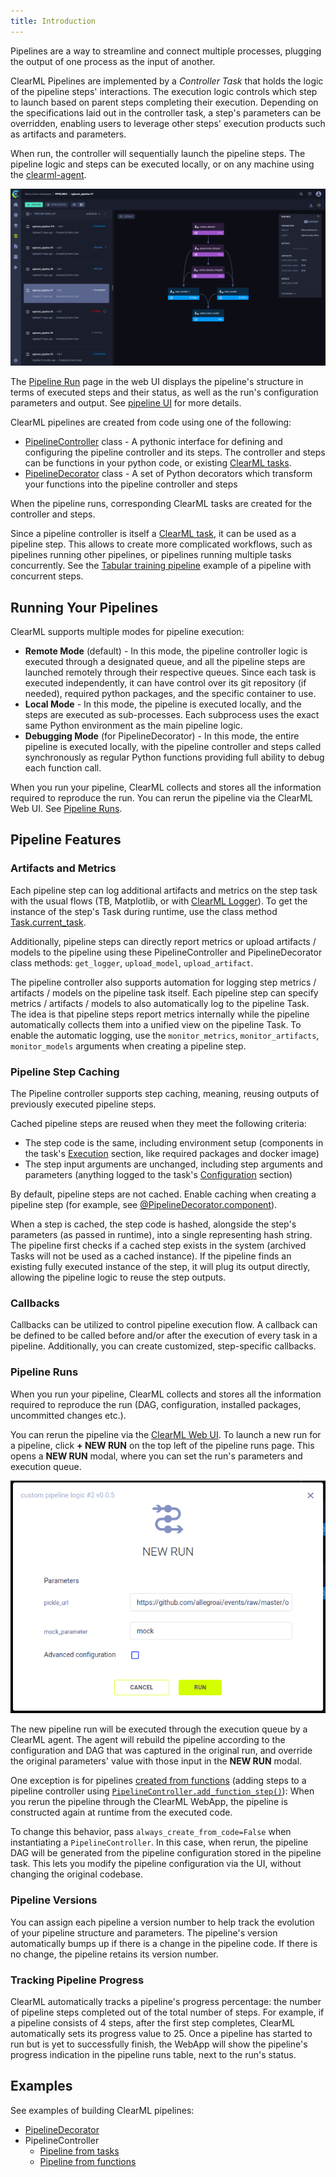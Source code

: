 ```yaml
---
title: Introduction
---
```


Pipelines are a way to streamline and connect multiple processes, plugging the output of one process as the input of another. 

ClearML Pipelines are implemented by a *Controller Task* that holds the logic of the pipeline steps' interactions. The execution logic 
controls which step to launch based on parent steps completing their execution. Depending on the specifications 
laid out in the controller task, a step's parameters can be overridden, enabling users to leverage other steps' execution 
products such as artifacts and parameters.

When run, the controller will sequentially launch the pipeline steps. The pipeline logic and steps 
can be executed locally, or on any machine using the [clearml-agent](../clearml_agent.md).

![Pipeline UI](../img/pipelines_DAG.png)

The [Pipeline Run](../webapp/pipelines/webapp_pipeline_viewing.md) page in the web UI displays the pipeline's structure 
in terms of executed steps and their status, as well as the run's configuration parameters and output. See [pipeline UI](../webapp/pipelines/webapp_pipeline_page.md) 
for more details.

ClearML pipelines are created from code using one of the following:
* [PipelineController](pipelines_sdk_tasks.md) class - A pythonic interface for defining and configuring the pipeline 
  controller and its steps. The controller and steps can be functions in your python code, or existing [ClearML tasks](../fundamentals/task.md).
* [PipelineDecorator](pipelines_sdk_function_decorators.md) class - A set of Python decorators which transform your 
  functions into the pipeline controller and steps

When the pipeline runs, corresponding ClearML tasks are created for the controller and steps. 

Since a pipeline controller is itself a [ClearML task](../fundamentals/task.md), it can be used as a pipeline step. 
This allows to create more complicated workflows, such as pipelines running other pipelines, or pipelines running multiple 
tasks concurrently. See the [Tabular training pipeline](../guides/frameworks/pytorch/notebooks/table/tabular_training_pipeline.md) 
example of a pipeline with concurrent steps.

## Running Your Pipelines
ClearML supports multiple modes for pipeline execution:
* **Remote Mode** (default) - In this mode, the pipeline controller logic is executed through a designated queue, and all 
  the pipeline steps are launched remotely through their respective queues. Since each task is executed independently, 
  it can have control over its git repository (if needed), required python packages, and the specific container to use.
* **Local Mode** - In this mode, the pipeline is executed locally, and the steps are executed as sub-processes. Each 
  subprocess uses the exact same Python environment as the main pipeline logic.
* **Debugging Mode** (for PipelineDecorator) - In this mode, the entire pipeline is executed locally, with the pipeline 
  controller and steps called synchronously as regular Python functions providing full ability to debug each function call.

When you run your pipeline, ClearML collects and stores all the information required to reproduce the run. You can rerun
the pipeline via the ClearML Web UI. See [Pipeline Runs](#pipeline-runs).

## Pipeline Features  
### Artifacts and Metrics
Each pipeline step can log additional artifacts and metrics on the step task with the usual flows (TB, Matplotlib, or with 
[ClearML Logger](../fundamentals/logger.md)). To get the instance of the step's Task during runtime, use the class method 
[Task.current_task](../references/sdk/task.md#taskcurrent_task).

Additionally, pipeline steps can directly report metrics or upload artifacts / models to the pipeline using these 
PipelineController and PipelineDecorator class methods: `get_logger`, `upload_model`, `upload_artifact`.

The pipeline controller also supports automation for logging step metrics / artifacts / models on the pipeline task itself. 
Each pipeline step can specify metrics / artifacts / models to also automatically log to the pipeline Task. The idea is 
that pipeline steps report metrics internally while the pipeline automatically collects them into a unified view on the 
pipeline Task. To enable the automatic logging, use the `monitor_metrics`, `monitor_artifacts`, `monitor_models` arguments 
when creating a pipeline step.

### Pipeline Step Caching
The Pipeline controller supports step caching, meaning, reusing outputs of previously executed pipeline steps. 

Cached pipeline steps are reused when they meet the following criteria:
* The step code is the same, including environment setup (components in the task's [Execution](../webapp/webapp_exp_track_visual.md#execution) 
section, like required packages and docker image)
* The step input arguments are unchanged, including step arguments and parameters (anything logged to the task's [Configuration](../webapp/webapp_exp_track_visual.md#configuration) 
section)

By default, pipeline steps are not cached. Enable caching when creating a pipeline step (for example, see [@PipelineDecorator.component](pipelines_sdk_function_decorators.md#pipelinedecoratorcomponent)).

When a step is cached, the step code is hashed, alongside the step's parameters (as passed in runtime), into a single 
representing hash string. The pipeline first checks if a cached step exists in the system (archived Tasks will not be used 
as a cached instance). If the pipeline finds an existing fully executed instance of the step, it will plug its output directly, 
allowing the pipeline logic to reuse the step outputs.


### Callbacks

Callbacks can be utilized to control pipeline execution flow. A callback can be defined to be called before and/or after 
the execution of every task in a pipeline. Additionally, you can create customized, step-specific callbacks.

### Pipeline Runs
When you run your pipeline, ClearML collects and stores all the information required to reproduce the run (DAG, 
configuration, installed packages, uncommitted changes etc.). 

You can rerun the pipeline via the [ClearML Web UI](../webapp/pipelines/webapp_pipeline_table.md). To launch a new run 
for a pipeline, click **+ NEW RUN** on the top left of the pipeline runs page. This opens a **NEW RUN** modal, where you 
can set the run's parameters and execution queue.  

![Pipeline params UI](../img/pipelines_new_run.png)

The new pipeline run will be executed through the execution queue by a ClearML agent. The agent will rebuild 
the pipeline according to the configuration and DAG that was captured in the original run, and override the original 
parameters' value with those input in the **NEW RUN** modal.

One exception is for pipelines [created from functions](pipelines_sdk_tasks.md#steps-from-functions) (adding steps to a 
pipeline controller using [`PipelineController.add_function_step()`](../references/sdk/automation_controller_pipelinecontroller.md#add_function_step)): 
When you rerun the pipeline through the ClearML WebApp, the pipeline is constructed again at runtime from the executed 
code.

To change this behavior, pass `always_create_from_code=False` when instantiating a `PipelineController`. In this case, 
when rerun, the pipeline DAG will be generated from the pipeline configuration stored in the pipeline task. This 
lets you modify the pipeline configuration via the UI, without changing the original codebase.

### Pipeline Versions
You can assign each pipeline a version number to help track the evolution of your pipeline structure and parameters. 
The pipeline's version automatically bumps up if there is a change in the pipeline code. If there is no change, the 
pipeline retains its version number.  

### Tracking Pipeline Progress
ClearML automatically tracks a pipeline's progress percentage: the number of pipeline steps completed out of the total
number of steps. For example, if a pipeline consists of 4 steps, after the first step completes, ClearML automatically 
sets its progress value to 25. Once a pipeline has started to run but is yet to successfully finish, the WebApp will 
show the pipeline's progress indication in the pipeline runs table, next to the run's status.

## Examples

See examples of building ClearML pipelines:
* [PipelineDecorator](../guides/pipeline/pipeline_decorator.md)
* PipelineController
  * [Pipeline from tasks](../guides/pipeline/pipeline_controller.md)
  * [Pipeline from functions](../guides/pipeline/pipeline_functions.md)
 